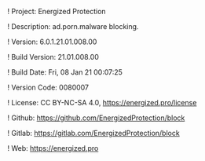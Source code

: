 ! Project: Energized Protection

! Description: ad.porn.malware blocking.

! Version: 6.0.1.21.01.008.00

! Build Version: 21.01.008.00

! Build Date: Fri, 08 Jan 21 00:07:25

! Version Code: 0080007

! License: CC BY-NC-SA 4.0, https://energized.pro/license

! Github: https://github.com/EnergizedProtection/block

! Gitlab: https://gitlab.com/EnergizedProtection/block


! Web: https://energized.pro
